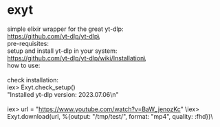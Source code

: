 # exyt
simple elixir wrapper for the great yt-dlp:\
https://github.com/yt-dlp/yt-dlp\
\
pre-requisites:\
setup and install yt-dlp in your system:\
https://github.com/yt-dlp/yt-dlp/wiki/Installation\
\
how to use:\
\
check installation:\
iex> Exyt.check_setup()\
"Installed yt-dlp version: 2023.07.06\n"\
\
 iex> url = "https://www.youtube.com/watch?v=BaW_jenozKc"
 \iex> Exyt.download(url, %{output: "/tmp/test/", format: "mp4", quality: :fhd})\
